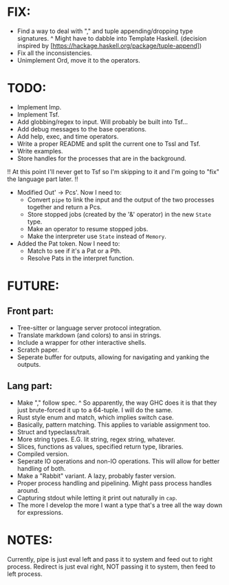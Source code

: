 # FIX:
- Find a way to deal with "," and tuple appending/dropping type signatures.
       ^ Might have to dabble into Template Haskell. (decision inspired by [https://hackage.haskell.org/package/tuple-append])
- Fix all the inconsistencies.
- Unimplement Ord, move it to the operators.

# TODO:

- Implement Imp.
- Implement Tsf.
- Add globbing/regex to input. Will probably be built into Tsf...
- Add debug messages to the base operations.
- Add help, exec, and time operators.
- Write a proper README and split the current one to Tssl and Tsf.
- Write examples.
- Store handles for the processes that are in the background.

!! At this point I'll never get to Tsf so I'm skipping to it and I'm going to "fix" the language part later. !!
- Modified Out' -> Pcs'. Now I need to:
    * Convert `pipe` to link the input and the output of the two processes together and return a Pcs.
    * Store stopped jobs (created by the '&' operator) in the new `State` type.
    * Make an operator to resume stopped jobs.
    * Make the interpreter use `State` instead of `Memory`.
- Added the Pat token. Now I need to:
    * Match to see if it's a Pat or a Pth.
    * Resolve Pats in the interpret function.

# FUTURE:
## Front part:
- Tree-sitter or language server protocol integration.
- Translate markdown (and colors) to ansi in strings.
- Include a wrapper for other interactive shells.
- Scratch paper.
- Seperate buffer for outputs, allowing for navigating and yanking the outputs.
## Lang part:
- Make "," follow spec.
  ^ So apparently, the way GHC does it is that they just brute-forced it up to a 64-tuple.
                   I will do the same.
- Rust style enum and match, which implies switch case.
- Basically, pattern matching. This applies to variable assignment too.
- Struct and typeclass/trait.
- More string types. E.G. lit string, regex string, whatever.
- Slices, functions as values, specified return type, libraries.
- Compiled version.
- Seperate IO operations and non-IO operations. This will allow for better handling of both.
- Make a "Rabbit" variant. A lazy, probably faster version.
- Proper process handling and pipelining. Might pass process handles around.
- Capturing stdout while letting it print out naturally in `cap`.
- The more I develop the more I want a type that's a tree all the way down for expressions.

# NOTES:
Currently, pipe is just eval left and pass it to system and feed out to right process.
Redirect is just eval right, NOT passing it to system, then feed to left process.
